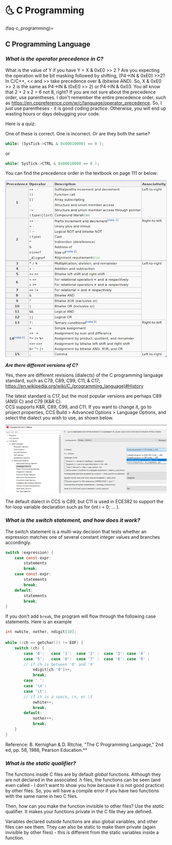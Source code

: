 # 🌜 C Programming

(faq-c_programming)=
## C Programming Language

### _What is the operator precedence in C?_
 
What is the value of Y if you have Y = X & 0xE0 >> 2 ?  Are you expecting the operation will be bit masking followed by shifting, (P4->IN & 0xE0) >>2?   In C/C++, << and >> take precedence over & (bitwise AND). So, X & 0xE0 >> 2 is the same as P4->IN & (0xE0 >> 2) or P4->IN & 0x03. You all know that 2 + 2 x 2 = 6 not 8, right?  If you are not sure about the precedence order, use parentheses. I don't remember the entire precedence order, such as https://en.cppreference.com/w/c/language/operator_precedence.  So, I just use parentheses - it is good coding practice. Otherwise, you will end up wasting hours or days debugging your code.

Here is a quiz:

One of these is correct.  One is incorrect. Or are they both the same?
```C
while( (SysTick->CTRL & 0x00010000) == 0 );
```
or
```C
while( SysTick->CTRL & 0x00010000 == 0 );   
``` 

You can find the precedence order in the textbook on page 111 or below:

![Operator Precedence](./figures/OperatorPrecedence.png)
 
**_Are there different versions of C?_**

Yes, there are different revisions (dialects) of the C programming language standard, such as C79, C89, C99, C11, & C17; 
https://en.wikipedia.org/wiki/C_(programming_language)#History
 
The latest standard is C17, but the most popular versions are perhaps C89 (ANSI C) and C79 (K&R C).     
CCS supports K&R, C89, C99, and C11.
If you want to change it, go to project properties, CCS Build > Advanced Options > Language Options, and select the dialect you wish to use, as shown below.

![C Dialect](./figures/C_Dialect.png)

The default dialect in CCS is C89, but C11 is used in ECE382 to support the for-loop variable declaration such as for (int i = 0; ... ).


### _What is the switch statement, and how does it work?_

The switch statement is a multi-way decision that tests whether an expression matches one of several constant integer values and branches accordingly.

```C
switch (expression) {
    case const-expr:  
        statements
        break;
    case const-expr:  
        statements
        break;
    default:
        statements
        break;
}
``` 

If you don't add `break`, the program will flow through the following case statements.  Here is an example

```C
int nwhite, nother, ndigit[10]; 

while ((ch == getchar()) != EOF) {
    switch (ch) {
        case '0':   case '1':  case '2' :  case '3': case '4' :       
        case '5':   case '6':  case '7' :  case '8': case '9' :   
        // if ch is between '0' and '9'
            ndigit[ch-'0']++;
            break;
        case ' ': 
        case '\n':
        case '\t':   
        // if ch is a space, \n, or \t
            nwhite++;
            break;
        default:
            nother++;
            break;
    }
}
``` 
Reference: B. Kernighan & D. Ritchie, "The C Programming Language," 2nd ed, pp. 58, 1988, Pearson Education.**

### _What is the _static_ qualifier?_

The functions inside C files are by default *global* functions.  Although they are not declared in the associated .h files, the functions can be seen (and even called - I don't want to show you how because it is not good practice) by other files. So, you will have a compile error if you have two functions with the same name in two C files.  
 
Then, how can you make the function invisible to other files?  Use the *static* qualifier.  It makes your functions private in the C file they are defined. 
 
Variables declared outside functions are also global variables, and other files can see them.  They can also be static to make them private (again invisible by other files) - this is different from the static variables inside a function. 







